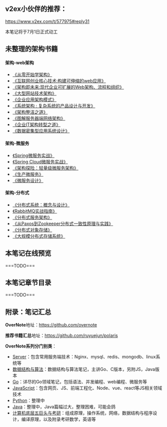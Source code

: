## v2ex小伙伴的推荐：
https://www.v2ex.com/t/577975#reply31

本笔记将于7月1日正式动工

## 未整理的架构书籍

#### 架构-web架构

- [《从零开始学架构》](https://book.douban.com/subject/30335935/)
- [《互联网创业核心技术:构建可伸缩的web应用》](https://book.douban.com/subject/26906846/)
- [《架构即未来:现代企业可扩展的Web架构、流程和组织》](https://book.douban.com/subject/26765979/)
- [《大型网站技术架构》](https://book.douban.com/subject/25723064/)
- [《企业应用架构模式》](https://book.douban.com/subject/4826290/)
- [《系统架构 : 复杂系统的产品设计与开发》](https://book.douban.com/subject/26938710/)
- [《架构整洁之道》](https://book.douban.com/subject/30333919/)
- [《图解服务器端网络架构》](https://book.douban.com/subject/26369253/)    
- [《企业IT架构转型之道》](https://book.douban.com/subject/27039508/)
- [《数据密集型应用系统设计》](https://book.douban.com/subject/30329536/)  

#### 架构-微服务

- [《Spring微服务实战》](https://book.douban.com/subject/30233791/)
- [《Spring Cloud微服务实战》](https://book.douban.com/subject/27025912/)
- [《架构探险：轻量级微服务架构》](https://book.douban.com/subject/27115266/)
- [《生产微服务》](https://book.douban.com/subject/27127050/)
- [《微服务设计》](https://book.douban.com/subject/26772677/)        

#### 架构-分布式

- [《分布式系统：概念与设计》](https://book.douban.com/subject/21624776/)
- [《RabbitMQ实战指南》](https://book.douban.com/subject/27591386/)
- [《分布式服务架构》](https://book.douban.com/subject/27091029/)
- [《从Paxos到Zookeeper分布式一致性原理与实践》](https://book.douban.com/subject/26292004/)
- [《分布式对象存储》](https://book.douban.com/subject/25723658/)
- [《大规模分布式存储系统》](https://book.douban.com/subject/25723658/)


## 本笔记在线预览

===TODO===

## 本笔记章节目录

===TODO===

## 附录：笔记汇总

**OverNote**地址：https://github.com/overnote   

**推荐书籍汇总**地址：https://github.com/ruyuejun/polaris  

**OverNote系列分门别类**：  
- [Server](https://github.com/overnote/server)：包含常用服务端技术：Nginx、mysql、redis、mongodb、linux系统等
- [数据结构与算法](https://github.com/overnote/algorithm)：数据结构与算法笔记，主讲Go、C版本，另附JS，Java版本
- [Go](https://github.com/overnote/golang)：详尽的Go领域笔记，包括语法、并发编程、web编程、微服务等
- [JavaScript](https://github.com/overnote/javascript)：包含网页、JS、前端工程化、Node、vue、react等JS相关领域技术
- [Python](https://github.com/overnote/python)：整理中
- [Java](https://github.com/overnote/java)：整理中，Java篇幅过大，整理困难，可能会鸽
- [计算机底层五巨头与考研](https://github.com/overnote/five-x)：组成原理，操作系统，网络，数据结构与程序设计，编译原理，以及附录考研数学，英语等


